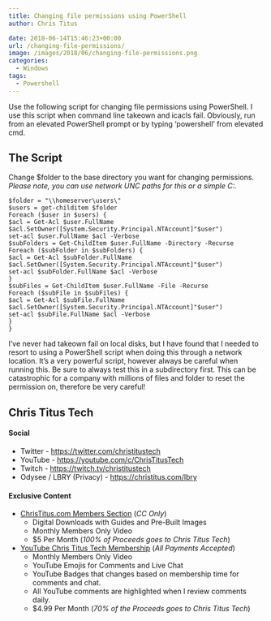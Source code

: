 ```yaml
---
title: Changing file permissions using PowerShell
author: Chris Titus

date: 2018-06-14T15:46:23+00:00
url: /changing-file-permissions/
image: /images/2018/06/changing-file-permissions.png
categories:
  - Windows
tags:
  - Powershell
---
```

Use the following script for changing file permissions using PowerShell. I use this script when command line takeown and icacls fail. Obviously, run from an elevated PowerShell prompt or by typing &#8216;powershell&#8217; from elevated cmd.<!--more-->

## The Script

Change $folder to the base directory you want for changing permissions.    
_Please note, you can use network UNC paths for this or a simple C:\._
  
```
$folder = "\\homeserver\users\"
$users = get-childitem $folder
Foreach ($user in $users) {
$acl = Get-Acl $user.FullName
$acl.SetOwner([System.Security.Principal.NTAccount]"$user")
set-acl $user.FullName $acl -Verbose
$subFolders = Get-ChildItem $user.FullName -Directory -Recurse
Foreach ($subFolder in $subFolders) {
$acl = Get-Acl $subFolder.FullName
$acl.SetOwner([System.Security.Principal.NTAccount]"$user")
set-acl $subFolder.FullName $acl -Verbose
}
$subFiles = Get-ChildItem $user.FullName -File -Recurse
Foreach ($subFile in $subFiles) {
$acl = Get-Acl $subFile.FullName
$acl.SetOwner([System.Security.Principal.NTAccount]"$user")
set-acl $subFile.FullName $acl -Verbose
}
}
```

I&#8217;ve never had takeown fail on local disks, but I have found that I needed to resort to using a PowerShell script when doing this through a network location. It&#8217;s a very powerful script, however always be careful when running this. Be sure to always test this in a subdirectory first. This can be catastrophic for a company with millions of files and folder to reset the permission on, therefore be very careful!

## Chris Titus Tech

#### Social

- Twitter - <https://twitter.com/christitustech>
- YouTube - <https://youtube.com/c/ChrisTitusTech>
- Twitch - <https://twitch.tv/christitustech>
- Odysee / LBRY (Privacy) - <https://christitus.com/lbry>

#### Exclusive Content

- [ChrisTitus.com Members Section][1] (_CC Only_)
  - Digital Downloads with Guides and Pre-Built Images
  - Monthly Members Only Video
  - $5 Per Month (_100% of Proceeds goes to Chris Titus Tech_)
- [YouTube Chris Titus Tech Membership][2] (_All Payments Accepted_)
  - Monthly Members Only Video
  - YouTube Emojis for Comments and Live Chat
  - YouTube Badges that changes based on membership time for comments and chat.
  - All YouTube comments are highlighted when I review comments daily. 
  - $4.99 Per Month (_70% of the Proceeds goes to Chris Titus Tech_)

 [1]: https://portal.christitus.com
 [2]: https://christitus.com/join